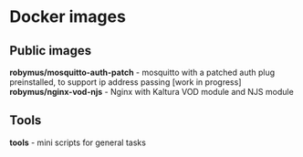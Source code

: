 # Docker images

## Public images

**robymus/mosquitto-auth-patch** - mosquitto with a patched auth plug preinstalled, to support ip address passing [work in progress]
**robymus/nginx-vod-njs** - Nginx with Kaltura VOD module and NJS module

## Tools

**tools** - mini scripts for general tasks

